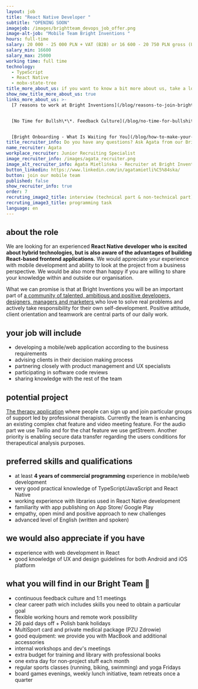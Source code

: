 ```yaml
---
layout: job
title: "React Native Developer "
subtitle: "OPENING SOON"
imagejob: /images/brightteam_devops_job_offer.png
image-alt-job: "Mobile Team Bright Inventions "
hours: full-time
salary: 20 000 - 25 000 PLN + VAT (B2B) or 16 600 - 20 750 PLN gross (UoP)
salary_min: 16600
salary_max: 25000
working time: full time
technology:
  - TypeScript
  - React Native 
  - mobx-state-tree
title_more_about_us: if you want to know a bit more about us, take a look below 🙋🏻‍♀️🙋🏻‍♂️
show_new_title_more_about_us: true
links_more_about_us: >-
  [7 reasons to work at Bright Inventions](/blog/reasons-to-join-bright)


  [No Time for Bullsh\*\*. Feedback Culture](/blog/no-time-for-bullshit-feedback-culture/)


  [Bright Onboarding - What Is Waiting for You](/blog/how-to-make-your-onboarding-bright)
title_recruiter_info: Do you have any questions? Ask Agata from our Bright team!
name_recruiter: Agata
workplace_recruiter: Junior Recruiting Specialist
image_recruiter_info: /images/agata_recruiter.png
image_alt_recruiter_info: Agata Mietlińska - Recruiter at Bright Inventions
button_linkedin: https://www.linkedin.com/in/agatamietli%C5%84ska/
button: join our mobile team
published: false
show_recruiter_info: true
order: 7
recruting_image2_title: interview (technical part & non-technical part)
recruting_image3_title: programming task
language: en
---
```

## **about the role** 

We are looking for an experienced **React Native developer** **who is excited about hybrid technologies, but is also aware of the advantages of building React-based frontend applications.** We would appreciate your experience with mobile development and ability to look at the project from a business perspective. We would be also more than happy if you are willing to share your knowledge within and outside our organisation. 

What we can promise is that at Bright Inventions you will be an important part of [a community of talented, ambitious and positive developers, designers, managers and marketers ](https://brightinventions.pl/about-us/team/)who love to solve real problems and actively take responsibility for their own self-development. Positive attitude, client orientation and teamwork are central parts of our daily work.

## **your job will include**

* developing a mobile/web application according to the business requirements 
* advising clients in their decision making process 
* partnering closely with product management and UX specialists
* participating in software code reviews
* sharing knowledge with the rest of the team

## **potential project** 

[The therapy application](https://circlesup.com/) where people can sign up and join particular groups of support led by professional therapists. Currently the team is enhancing an existing complex chat feature and video meeting feature. For the audio part we use Twilio and for the chat feature we use getStreem. Another priority is enabling secure data transfer regarding the users conditions for therapeutical analysis purposes.

## **preferred skills and qualifications**

* at least **4 years of commercial programming** experience in mobile/web development
* very good practical knowledge of TypeScript/JavaScript and React Native 
* working experience with libraries used in React Native development 
* familiarity with app publishing on App Store/ Google Play
* empathy, open mind and positive approach to new challenges
* advanced level of English (written and spoken)

## **we would also appreciate if you have** 

* experience with web development in React 
* good knowledge of UX and design guidelines for both Android and iOS platform

## **what you will find in our Bright Team 🧡**

* continuous feedback culture and 1:1 meetings 
* clear career path wich includes skills you need to obtain a particular goal 
* flexible working hours and remote work possibility
* 26 paid days off + Polish bank holidays
* MultiSport card and private medical package (PZU Zdrowie)
* good equipment: we provide you with MacBook and additional accessories
* internal workshops and dev's meetings 
* extra budget for training and library with professional books
* one extra day for non-project stuff each month
* regular sports classes (running, biking, swimming) and yoga Fridays
* board games evenings, weekly lunch initiative, team retreats once a quarter
